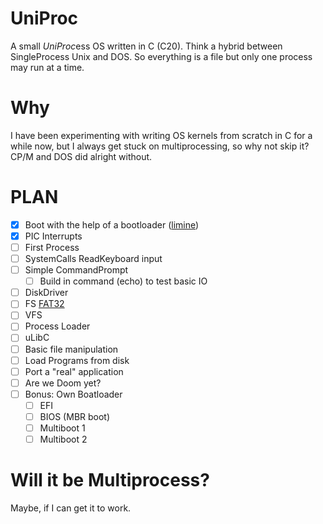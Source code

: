 # UniProc

A small *UniProc*ess OS written in C (C20). Think a hybrid between SingleProcess Unix and DOS.
So everything is a file but only one process may run at a time.

# Why

I have been experimenting with writing OS kernels from scratch in C for a while now, but I always get stuck on
multiprocessing, so why not skip it? CP/M and DOS did alright without.

# PLAN

- [x] Boot with the help of a bootloader ([limine](https://github.com/limine-bootloader/limine))
- [x] PIC Interrupts
- [ ] First Process
- [ ] SystemCalls ReadKeyboard input
- [ ] Simple CommandPrompt
    - [ ] Build in command (echo) to test basic IO
- [ ] DiskDriver
- [ ] FS [FAT32](https://wiki.osdev.org/FAT#Implementation_Details)
- [ ] VFS
- [ ] Process Loader
- [ ] uLibC
- [ ] Basic file manipulation
- [ ] Load Programs from disk
- [ ] Port a "real" application
- [ ] Are we Doom yet?
- [ ] Bonus: Own Boatloader
    - [ ] EFI
    - [ ] BIOS (MBR boot)
    - [ ] Multiboot 1
    - [ ] Multiboot 2

# Will it be Multiprocess?

Maybe, if I can get it to work.
